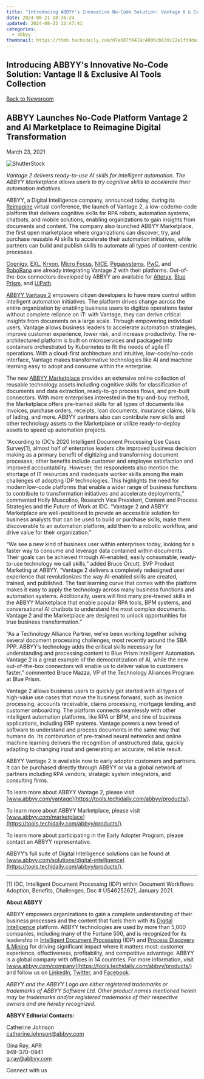 ```yaml
---
title: "Introducing ABBYY's Innovative No-Code Solution: Vantage Ⅱ & Exclusive AI Tools Collection"
date: 2024-08-21 18:36:24
updated: 2024-08-22 12:47:41
categories:
  - abbyy
thumbnail: https://thmb.techidaily.com/07e687f8419c4806cb630c22e1fb9dad31142326727645ceb99c557de0c60728.jpg
---
```


## Introducing ABBYY's Innovative No-Code Solution: Vantage Ⅱ & Exclusive AI Tools Collection

[Back to Newsroom](https://tools.techidaily.com/abbyy/products/)

## ABBYY Launches No-Code Platform Vantage 2 and AI Marketplace to Reimagine Digital Transformation

March 23, 2021

![ShutterStock](https://content.abbyy.com/-/media/project/abbyy/abbyy/branchtemplates/shutterstock_1272462163_1296-x-729.jpg?h=729&iar=0&w=1296)

_Vantage 2 delivers ready-to-use AI skills for intelligent automation. The ABBYY Marketplace allows users to try cognitive skills to accelerate their automation initiatives._ 

ABBYY, a Digital Intelligence company, announced today, during its [Reimagine](https://tools.techidaily.com/abbyy/products/) virtual conference, the launch of Vantage 2, a low-code/no-code platform that delivers cognitive skills for RPA robots, automation systems, chatbots, and mobile solutions, enabling organizations to gain insights from documents and content. The company also launched ABBYY Marketplace, the first open marketplace where organizations can discover, try, and purchase reusable AI skills to accelerate their automation initiatives, while partners can build and publish skills to automate all types of content-centric processes.

[Cognigy](https://www.cognigy.com/), [EXL](https://www.exlservice.com/), [Kryon](https://www.kryonsystems.com/), [Micro Focus](https://www.microfocus.com/), [NICE](https://www.nice.com/), [Pegasystems](https://www.pega.com/), [PwC](https://www.pwc.com/), and [RoboRana](https://roborana.be/) are already integrating Vantage 2 with their platforms. Out-of-the-box connectors developed by ABBYY are available for [Alteryx](https://www.alteryx.com/), [Blue Prism](https://www.blueprism.com/), and [UiPath](https://www.uipath.com/).

[ABBYY Vantage 2](https://tools.techidaily.com/abbyy/products/) empowers citizen developers to have more control within intelligent automation initiatives. The platform drives change across the entire organization by enabling business users to digitize operations faster without complete reliance on IT: with Vantage, they can derive critical insights from documents on a large scale. Through empowering individual users, Vantage allows business leaders to accelerate automation strategies, improve customer experience, lower risk, and increase productivity. The re-architectured platform is built on microservices and packaged into containers orchestrated by Kubernetes to fit the needs of agile IT operations. With a cloud-first architecture and intuitive, low-code/no-code interface, Vantage makes transformative technologies like AI and machine learning easy to adopt and consume within the enterprise.

The new [ABBYY Marketplace](https://tools.techidaily.com/abbyy/products/) provides an extensive online collection of reusable technology assets including cognitive skills for classification of documents and data extraction, ready-to-go process flows, and pre-built connectors. With more enterprises interested in the try-and-buy method, the Marketplace offers pre-trained skills for all types of documents like invoices, purchase orders, receipts, loan documents, insurance claims, bills of lading, and more. ABBYY partners also can contribute new skills and other technology assets to the Marketplace or utilize ready-to-deploy assets to speed up automation projects.

“According to IDC’s 2020 Intelligent Document Processing Use Cases Survey\[1\], almost half of enterprise leaders cite improved business decision making as a primary benefit of digitizing and transforming document processes; other benefits include customer and employee satisfaction and improved accountability. However, the respondents also mention the shortage of IT resources and inadequate worker skills among the main challenges of adopting IDP technologies. This highlights the need for modern low-code platforms that enable a wider range of business functions to contribute to transformation initiatives and accelerate deployments,” commented Holly Muscolino, Research Vice President, Content and Process Strategies and the Future of Work at IDC. “Vantage 2 and ABBYY Marketplace are well-positioned to provide an accessible solution for business analysts that can be used to build or purchase skills, make them discoverable to an automation platform, add them to a robotic workflow, and drive value for their organization.”

“We see a new kind of business user within enterprises today, looking for a faster way to consume and leverage data contained within documents. Their goals can be achieved through AI-enabled, easily consumable, ready-to-use technology we call skills,” added Bruce Orcutt, SVP Product Marketing at ABBYY. “Vantage 2 delivers a completely redesigned user experience that revolutionizes the way AI-enabled skills are created, trained, and published. The fast learning curve that comes with the platform makes it easy to apply the technology across many business functions and automation systems. Additionally, users will find many pre-trained skills in the ABBYY Marketplace that enable popular RPA tools, BPM systems, and conversational AI chatbots to understand the most complex documents. Vantage 2 and the Marketplace are designed to unlock opportunities for true business transformation.”

“As a Technology Alliance Partner, we’ve been working together solving several document processing challenges, most recently around the SBA PPP. ABBYY’s technology adds the critical skills necessary for understanding and processing content to Blue Prism Intelligent Automation. Vantage 2 is a great example of the democratization of AI, while the new out-of-the-box connectors will enable us to deliver value to customers faster,” commented Bruce Mazza, VP of the Technology Alliances Program at Blue Prism.

Vantage 2 allows business users to quickly get started with all types of high-value use cases that move the business forward, such as invoice processing, accounts receivable, claims processing, mortgage lending, and customer onboarding. The platform connects seamlessly with other intelligent automation platforms, like RPA or BPM, and line of business applications, including ERP systems. Vantage powers a new breed of software to understand and process documents in the same way that humans do. Its combination of pre-trained neural networks and online machine learning delivers the recognition of unstructured data, quickly adapting to changing input and generating an accurate, reliable result.

ABBYY Vantage 2 is available now to early adopter customers and partners. It can be purchased directly through ABBYY or via a global network of partners including RPA vendors, strategic system integrators, and consulting firms.

To learn more about ABBYY Vantage 2, please visit [www.abbyy.com/vantage](https://tools.techidaily.com/abbyy/products/).

To learn more about ABBYY Marketplace, please visit [www.abbyy.com/marketplace](https://tools.techidaily.com/abbyy/products/).

To learn more about participating in the Early Adopter Program, please contact an ABBYY representative.

ABBYY’s full suite of Digital Intelligence solutions can be found at [www.abbyy.com/solutions/digital-intelligence](https://tools.techidaily.com/abbyy/products/).

---

\[1\] IDC, Intelligent Document Processing (IDP) within Document Workflows: Adoption, Benefits, Challenges, Doc # US46252621, January 2021.

**About ABBYY**

ABBYY empowers organizations to gain a complete understanding of their business processes and the content that fuels them with its [Digital Intelligence](https://tools.techidaily.com/abbyy/products/) platform. ABBYY technologies are used by more than 5,000 companies, including many of the Fortune 500, and is recognized for its leadership in [Intelligent Document Processing](https://tools.techidaily.com/abbyy/products/) (IDP) and [Process Discovery & Mining](https://tools.techidaily.com/abbyy/products/) for driving significant impact where it matters most: customer experience, effectiveness, profitability, and competitive advantage. ABBYY is a global company with offices in 14 countries. For more information, visit [www.abbyy.com/company](https://tools.techidaily.com/abbyy/products/) and follow us on [LinkedIn](https://www.linkedin.com/company/abbyy), [Twitter](https://twitter.com/ABBYY%5FSoftware), and [Facebook](https://www.facebook.com/ABBYYsoft).

_ABBYY and the ABBYY Logo are either registered trademarks or trademarks of ABBYY Software Ltd. Other product names mentioned herein may be trademarks and/or registered trademarks of their respective owners and are hereby recognized._

**ABBYY Editorial Contacts:**

Catherine Johnson  
[catherine.johnson@abbyy.com](https://tools.techidaily.com/abbyy/products/)

Gina Ray, APR  
949-370-0941   
[g.ray@abbyy.com](https://tools.techidaily.com/abbyy/products/)  
  
Connect with us

<ins class="adsbygoogle"
     style="display:block"
     data-ad-format="autorelaxed"
     data-ad-client="ca-pub-7571918770474297"
     data-ad-slot="1223367746"></ins>



<ins class="adsbygoogle"
     style="display:block"
     data-ad-client="ca-pub-7571918770474297"
     data-ad-slot="8358498916"
     data-ad-format="auto"
     data-full-width-responsive="true"></ins>
